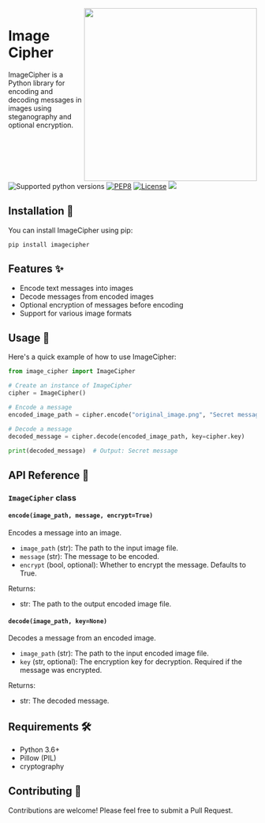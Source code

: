 
<img align='right' src="https://github.com/user-attachments/assets/65d8da5a-3af5-45a8-b409-09dfd9205bbd" height=350px>



# Image Cipher

ImageCipher is a Python library for encoding and decoding messages in images using steganography and optional encryption.  
![Supported python versions](https://img.shields.io/badge/python-3.8%20%7C%203.9%20%7C%203.10%20%7C%203.11-blue)
[![PEP8](https://img.shields.io/badge/code%20style-pep8-black.svg)](https://www.python.org/dev/peps/pep-0008/)
[![License](https://img.shields.io/badge/License-MIT%202.0-blue.svg)](LICENSE)
<img src='https://img.shields.io/github/stars/samadpls/ImageCipher?color=red&label=stars&logoColor=black&style=social'>
## Installation 🚀

You can install ImageCipher using pip:

```
pip install imagecipher
```

## Features ✨

- Encode text messages into images
- Decode messages from encoded images
- Optional encryption of messages before encoding
- Support for various image formats

## Usage 📝

Here's a quick example of how to use ImageCipher:

```python
from image_cipher import ImageCipher

# Create an instance of ImageCipher
cipher = ImageCipher()

# Encode a message
encoded_image_path = cipher.encode("original_image.png", "Secret message", encrypt=True)

# Decode a message
decoded_message = cipher.decode(encoded_image_path, key=cipher.key)

print(decoded_message)  # Output: Secret message
```

## API Reference 📘

### `ImageCipher` class

#### `encode(image_path, message, encrypt=True)`

Encodes a message into an image.

- `image_path` (str): The path to the input image file.
- `message` (str): The message to be encoded.
- `encrypt` (bool, optional): Whether to encrypt the message. Defaults to True.

Returns:
- str: The path to the output encoded image file.

#### `decode(image_path, key=None)`

Decodes a message from an encoded image.

- `image_path` (str): The path to the input encoded image file.
- `key` (str, optional): The encryption key for decryption. Required if the message was encrypted.

Returns:
- str: The decoded message.

## Requirements 🛠️

- Python 3.6+
- Pillow (PIL)
- cryptography

## Contributing 🙌

Contributions are welcome! Please feel free to submit a Pull Request.
